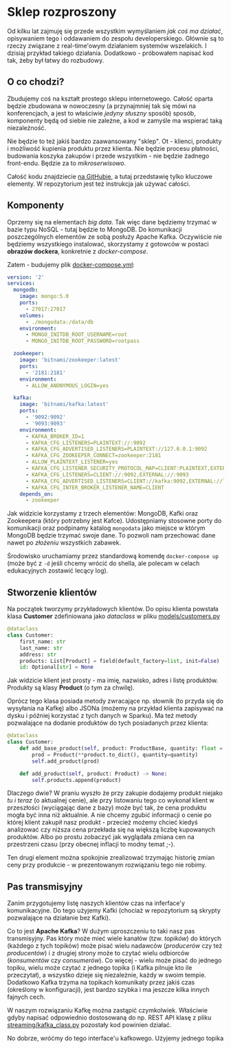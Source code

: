 # Sklep rozproszony

Od kilku lat zajmuję się przede wszystkim wymyślaniem *jak coś ma działać*, opisywaniem tego i oddawaniem do zespołu developerskiego. Głównie są to rzeczy związane z real-time'owym działaniem systemów wszelakich. I dzisiaj przykład takiego działania. Dodatkowo - próbowałem napisać kod tak, żeby był łatwy do rozbudowy.

## O co chodzi?

Zbudujemy coś na kształt prostego sklepu internetowego. Całość oparta będzie zbudowana w nowoczesny (a przynajmniej tak się mówi na konferencjach, a jest to właściwie *jedyny słuszny* sposób) sposób, komponenty będą od siebie nie zależne, a kod w zamyśle ma wspierać taką niezależność.

Nie będzie to też jakiś bardzo zaawansowany "sklep". Ot - klienci, produkty i możliwość kupienia produktu przez klienta. Nie będzie procesu płatności, budowania koszyka zakupów i przede wszystkim - nie będzie żadnego front-endu. Będzie za to *mikroserwisowo*.

Całość kodu znajdziecie [na GitHubie](https://github.com/prokulski/ClientFlow), a tutaj przedstawię tylko kluczowe elementy. W repozytorium jest też instrukcja jak używać całości.

## Komponenty

Oprzemy się na elementach *big data*. Tak więc dane będziemy trzymać w bazie typu NoSQL - tutaj będzie to MongoDB. Do komunikacji poszczególnych elementów ze sobą posłuży Apache Kafka. Oczywiście nie będziemy wszystkiego instalować, skorzystamy z gotowców w postaci **obrazów dockera**, konkretnie z *docker-compose*.

Zatem - budujemy plik [docker-compose.yml](https://github.com/prokulski/ClientFlow/blob/main/docker-compose.yml):

````yaml
version: '2'
services:
  mongodb:
    image: mongo:5.0
    ports:
      - 27017:27017
    volumes:
      - ./mongodata:/data/db
    environment:
      - MONGO_INITDB_ROOT_USERNAME=root
      - MONGO_INITDB_ROOT_PASSWORD=rootpass

  zookeeper:
    image: 'bitnami/zookeeper:latest'
    ports:
      - '2181:2181'
    environment:
      - ALLOW_ANONYMOUS_LOGIN=yes

  kafka:
    image: 'bitnami/kafka:latest'
    ports:
      - '9092:9092'
      - '9093:9093'
    environment:
      - KAFKA_BROKER_ID=1
      - KAFKA_CFG_LISTENERS=PLAINTEXT://:9092
      - KAFKA_CFG_ADVERTISED_LISTENERS=PLAINTEXT://127.0.0.1:9092
      - KAFKA_CFG_ZOOKEEPER_CONNECT=zookeeper:2181
      - ALLOW_PLAINTEXT_LISTENER=yes
      - KAFKA_CFG_LISTENER_SECURITY_PROTOCOL_MAP=CLIENT:PLAINTEXT,EXTERNAL:PLAINTEXT
      - KAFKA_CFG_LISTENERS=CLIENT://:9092,EXTERNAL://:9093
      - KAFKA_CFG_ADVERTISED_LISTENERS=CLIENT://kafka:9092,EXTERNAL://localhost:9093
      - KAFKA_CFG_INTER_BROKER_LISTENER_NAME=CLIENT
    depends_on:
      - zookeeper
````

Jak widzicie korzystamy z trzech elementów: MongoDB, Kafki oraz Zookeepera (który potrzebny jest Kafce). Udostępniamy stosowne porty do komunikacji oraz podpinamy katalog `mongodata` jako miejsce w którym MongoDB będzie trzymać swoje dane. To pozwoli nam przechować dane nawet po *złożeniu* wszystkich zabawek.

Środowisko uruchamiamy przez standardową komendę `docker-compose up` (może być z `-d` jeśli chcemy wrócić do shella, ale polecam w celach edukacyjnych zostawić lecący log).

## Stworzenie klientów

Na początek tworzymy przykładowych klientów. Do opisu klienta powstała klasa **Customer** zdefiniowana jako *dataclass* w pliku [models/customers.py](https://github.com/prokulski/ClientFlow/blob/main/models/customer.py)

````python
@dataclass
class Customer:
    first_name: str
    last_name: str
    address: str
    products: List[Product] = field(default_factory=list, init=False)
    id: Optional[str] = None
````

Jak widzicie klient jest prosty - ma imię, nazwisko, adres i listę produktów. Produkty są klasy **Product** (o tym za chwilę).

Oprócz tego klasa posiada metody zwracające np. słownik (to przyda się do wysyłania na Kafkę) albo JSONa (możemy na przykład klienta zapisywać na dysku i później korzystać z tych danych w Sparku). Ma też metody pozwalające na dodanie produktów do tych posiadanych przez klienta:

````python
@dataclass
class Customer:
    def add_base_product(self, product: ProductBase, quantity: float = 0.0) -> None:
        prod = Product(**product.to_dict(), quantity=quantity)
        self.add_product(prod)

    def add_product(self, product: Product) -> None:
        self.products.append(product)
````

Dlaczego dwie? W praniu wyszło że przy zakupie dodajemy produkt niejako *tu i teraz* (o aktualnej cenie), ale przy listowaniu tego co wykonał klient w przeszłości (wyciągając dane z bazy) może być tak, że cena produktu mogła być inna niż aktualnie. A nie chcemy zgubić informacji o cenie po której klient zakupił nasz produkt - przecież możemy chcieć kiedyś analizować czy niższa cena przekłada się na większą liczbę kupowanych produktów. Albo po prostu zobaczyć jak wyglądała zmiana cen na przestrzeni czasu (przy obecnej inflacji to modny temat ;-).

Ten drugi element można spokojnie zrealizować trzymając historię zmian ceny przy produkcie - w prezentowanym rozwiązaniu tego nie robimy.

## Pas transmisyjny

Zanim przygotujemy listę naszych klientów czas na inferface'y komunikacyjne. Do tego użyjemy Kafki (chociaż w repozytorium są skrypty pozwalające na działanie bez Kafki).

Co to jest **Apache Kafka**? W dużym uproszczeniu to taki nasz pas transmisyjny. Pas który może mieć wiele kanałów (tzw. *topików*) do których (każdego z tych topików) może pisać wielu nadawców (*producerów* czy też *producentów*) i z drugiej strony może to czytać wielu odbiorców (*konsumentów* czy *consumerów*). Co więcej - wielu może pisać do jednego topiku, wielu może czytać z jednego topika (i Kafka pilnuje kto ile przeczytał), a wszystko dzieje się niezależnie, każdy w swoim tempie. Dodatkowo Kafka trzyma na topikach komunikaty przez jakiś czas (określony w konfiguracji), jest bardzo szybka i ma jeszcze kilka innych fajnych cech.

W naszym rozwiązaniu Kafkę można zastąpić czymkolwiek. Właściwie gdyby napisać odpowiednio dostosowaną do np. REST API klasę z pliku [streaming/kafka_class.py](https://github.com/prokulski/ClientFlow/blob/main/streaming/kafka_class.py) pozostały kod powinien działać.

No dobrze, wróćmy do tego interface'u kafkowego. Użyjemy jednego topika
